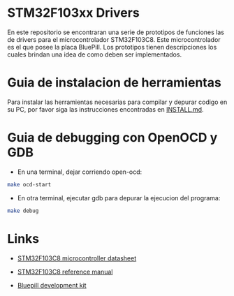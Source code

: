 # STM32F103xx Drivers
En este repositorio se encontraran una serie de prototipos de funciones las de drivers para el microcontrolador STM32F103C8.
Este microcontrolador es el que posee la placa BluePill.
Los prototipos tienen descripciones los cuales brindan una idea de como deben ser implementados.

# Guia de instalacion de herramientas
Para instalar las herramientas necesarias para compilar y depurar codigo en su PC, por favor siga las instrucciones encontradas en [INSTALL.md](INSTALL.md).

# Guia de debugging con OpenOCD y GDB

* En una terminal, dejar corriendo open-ocd:
```bash
make ocd-start
```

* En otra terminal, ejecutar gdb para depurar la ejecucion del programa:
```bash
make debug
```

# Links

* [STM32F103C8 microcontroller datasheet](https://www.st.com/en/microcontrollers-microprocessors/stm32f103c8.html)

* [STM32F103C8 reference manual](https://www.st.com/resource/en/reference_manual/rm0008-stm32f101xx-stm32f102xx-stm32f103xx-stm32f105xx-and-stm32f107xx-advanced-armbased-32bit-mcus-stmicroelectronics.pdf)

* [Bluepill development kit](https://stm32-base.org/boards/STM32F103C8T6-Blue-Pill.html)
